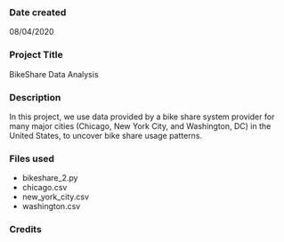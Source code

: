 ### Date created
08/04/2020

### Project Title
BikeShare Data Analysis

### Description
In this project, we use data provided by a bike share system provider for many major cities (Chicago, New York City, and Washington, DC) in the United States, to uncover bike share usage patterns. 

### Files used
- bikeshare_2.py
- chicago.csv
- new_york_city.csv
- washington.csv

### Credits


